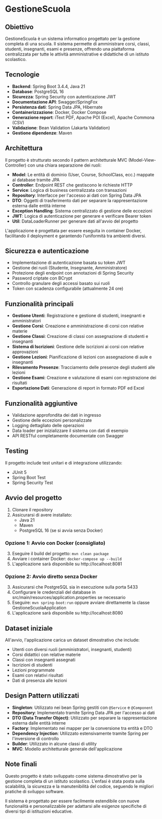 # GestioneScuola

## Obiettivo
GestioneScuola è un sistema informatico progettato per la gestione completa di una scuola. Il sistema permette di amministrare corsi, classi, studenti, insegnanti, esami e presenze, offrendo una piattaforma centralizzata per tutte le attività amministrative e didattiche di un istituto scolastico.

## Tecnologie
- **Backend**: Spring Boot 3.4.4, Java 21
- **Database**: PostgreSQL 16
- **Sicurezza**: Spring Security con autenticazione JWT
- **Documentazione API**: Swagger/SpringFox
- **Persistenza dati**: Spring Data JPA, Hibernate
- **Containerizzazione**: Docker, Docker Compose
- **Generazione report**: iText PDF, Apache POI (Excel), Apache Commona (CSV)
- **Validazione**: Bean Validation (Jakarta Validation)
- **Gestione dipendenze**: Maven

## Architettura
Il progetto è strutturato secondo il pattern architetturale MVC (Model-View-Controller) con una chiara separazione dei ruoli:

- **Model**: Le entità di dominio (User, Course, SchoolClass, ecc.) mappate al database tramite JPA
- **Controller**: Endpoint REST che gestiscono le richieste HTTP
- **Service**: Logica di business centralizzata con transazioni
- **Repository**: Interfacce per l'accesso ai dati con Spring Data JPA
- **DTO**: Oggetti di trasferimento dati per separare la rappresentazione esterna dalle entità interne
- **Exception Handling**: Sistema centralizzato di gestione delle eccezioni
- **JWT**: Logica di autenticazione per generare e verificare Bearer token
- **Util**: DataLoaderRunner per generare dati all'avvio del progetto

L'applicazione è progettata per essere eseguita in container Docker, facilitando il deployment e garantendo l'uniformità tra ambienti diversi.

## Sicurezza e autenticazione
- Implementazione di autenticazione basata su token JWT
- Gestione dei ruoli (Studente, Insegnante, Amministratore)
- Protezione degli endpoint con annotazioni di Spring Security
- Password criptate con BCrypt
- Controllo granulare degli accessi basato sui ruoli
- Token con scadenza configurabile (attualmente 24 ore)

## Funzionalità principali
- **Gestione Utenti**: Registrazione e gestione di studenti, insegnanti e amministratori
- **Gestione Corsi**: Creazione e amministrazione di corsi con relative materie
- **Gestione Classi**: Creazione di classi con assegnazione di studenti e insegnanti
- **Sistema di Iscrizioni**: Gestione delle iscrizioni ai corsi con relative approvazioni
- **Gestione Lezioni**: Pianificazione di lezioni con assegnazione di aule e insegnanti
- **Rilevamento Presenze**: Tracciamento delle presenze degli studenti alle lezioni
- **Gestione Esami**: Creazione e valutazione di esami con registrazione dei risultati
- **Esportazione Dati**: Generazione di report in formato PDF ed Excel

## Funzionalità aggiuntive
- Validazione approfondita dei dati in ingresso
- Gestione delle eccezioni personalizzate
- Logging dettagliato delle operazioni
- Data loader per inizializzare il sistema con dati di esempio
- API RESTful completamente documentate con Swagger

## Testing
Il progetto include test unitari e di integrazione utilizzando:
- JUnit 5
- Spring Boot Test
- Spring Security Test

## Avvio del progetto
1. Clonare il repository
2. Assicurarsi di avere installato:
   - Java 21
   - Maven
   - PostgreSQL 16 (se si avvia senza Docker)

### Opzione 1: Avvio con Docker (consigliato)
3. Eseguire il build del progetto: `mvn clean package`
4. Avviare i container Docker: `docker-compose up --build`
5. L'applicazione sarà disponibile su http://localhost:8081

### Opzione 2: Avvio diretto senza Docker
3. Assicurarsi che PostgreSQL sia in esecuzione sulla porta 5433
4. Configurare le credenziali del database in src/main/resources/application.properties se necessario
5. Eseguire: `mvn spring-boot:run` oppure avviare direttamente la classe GestioneScuolaApplication
6. L'applicazione sarà disponibile su http://localhost:8080

## Dataset iniziale
All'avvio, l'applicazione carica un dataset dimostrativo che include:
- Utenti con diversi ruoli (amministratori, insegnanti, studenti)
- Corsi didattici con relative materie
- Classi con insegnanti assegnati
- Iscrizioni di studenti
- Lezioni programmate
- Esami con relativi risultati
- Dati di presenza alle lezioni

## Design Pattern utilizzati
- **Singleton**: Utilizzato nei bean Spring gestiti con `@Service` e `@Component`
- **Repository**: Implementato tramite Spring Data JPA per l'accesso ai dati
- **DTO (Data Transfer Object)**: Utilizzato per separare la rappresentazione esterna dalle entità interne
- **Factory**: Implementato nei mapper per la conversione tra entità e DTO
- **Dependency Injection**: Utilizzato estensivamente tramite Spring per l'inversione di controllo
- **Builder**: Utilizzato in alcune classi di utility
- **MVC**: Modello architetturale generale dell'applicazione

## Note finali
Questo progetto è stato sviluppato come sistema dimostrativo per la gestione completa di un istituto scolastico. L'enfasi è stata posta sulla scalabilità, la sicurezza e la manutenibilità del codice, seguendo le migliori pratiche di sviluppo software.

Il sistema è progettato per essere facilmente estendibile con nuove funzionalità e personalizzabile per adattarsi alle esigenze specifiche di diversi tipi di istituzioni educative.
